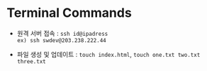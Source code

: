 # Terminal Commands
- 원격 서버 접속 : `ssh id@ipadress` <br> `ex) ssh swdev@203.238.222.44`

- 파일 생성 및 업데이트 : `touch index.html`, `touch one.txt two.txt three.txt`
